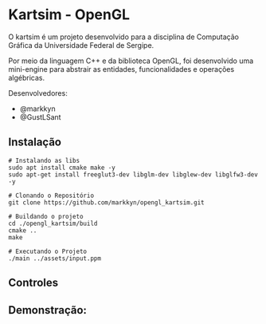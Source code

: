 # Kartsim - OpenGL

O kartsim é um projeto desenvolvido para a disciplina de Computação Gráfica da Universidade Federal de Sergipe.

Por meio da linguagem C++ e da biblioteca OpenGL, foi desenvolvido uma mini-engine para abstrair as entidades, funcionalidades e operações algébricas. 

Desenvolvedores: 
- @markkyn
- @GustLSant


## Instalação

```shell
# Instalando as libs
sudo apt install cmake make -y
sudo apt-get install freeglut3-dev libglm-dev libglew-dev libglfw3-dev -y

# Clonando o Repositório
git clone https://github.com/markkyn/opengl_kartsim.git

# Buildando o projeto
cd ./opengl_kartsim/build
cmake ..
make

# Executando o Projeto
./main ../assets/input.ppm
```

## Controles

## Demonstração:
